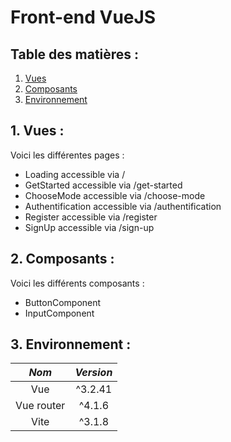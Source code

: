 # Front-end VueJS

## Table des matières :

1. [Vues](README.md#1-vues-)
2. [Composants](README.md#2-composants-)
3. [Environnement](README.md#3-environnement-)

## 1. Vues :

Voici les différentes pages :

-   Loading accessible via /
-   GetStarted accessible via /get-started
-   ChooseMode accessible via /choose-mode
-   Authentification accessible via /authentification
-   Register accessible via /register
-   SignUp accessible via /sign-up

## 2. Composants :

Voici les différents composants :

-   ButtonComponent
-   InputComponent

## 3. Environnement :

|   _Nom_    | _Version_ |
| :--------: | :-------: |
|    Vue     |  ^3.2.41  |
| Vue router |  ^4.1.6   |
|    Vite    |  ^3.1.8   |
